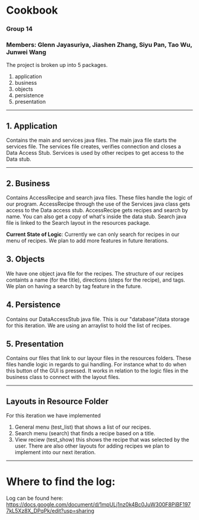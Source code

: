 # Cookbook
### Group 14
### Members: Glenn Jayasuriya, Jiashen Zhang, Siyu Pan, Tao Wu, Junwei Wang

The project is broken up into 5 packages.
1. application
2. business
3. objects
4. persistence
5. presentation
----

## 1. Application
Contains the main and services java files.
The main java file starts the services file.
The services file creates, verifies connection and closes a Data Access Stub.
Services is used by other recipes to get access to the Data stub.

---

## 2. Business
Contains AccessRecipe and search java files.
These files handle the logic of our program.
AccessRecipe through the use of the Services java class gets access to the Data access stub.
AccessRecipe gets recipes and search by name. You can also get a copy of what's inside the data stub.
Search java file is linked to the Search layout in the resources package.

**Current State of Logic**: Currently we can only search for recipes in our menu of recipes. We plan to add more features in future iterations.

## 3. Objects
We have one object java file for the recipes. The structure of our recipes containts a name (for the title), directions (steps for the recipe), and tags.
We plan on having a search by tag feature in the future.

## 4. Persistence
Contains our DataAccessStub java file. This is our "database"/data storage for this iteration. 
We are using an arraylist to hold the list of recipes.

## 5. Presentation
Contains our files that link to our layour files in the resources folders.
These files handle logic in regards to gui handling. For instance what to do when this button of the GUI is pressed.
It works in relation to the logic files in the business class to connect with the layout files.

-----
Layouts in Resource Folder
----

For this iteration we have implemented 
1. General menu (test_list) that shows a list of our recipes.
2. Search menu (search) that finds a recipe based on a title.
3. View reciew (test_show) this shows the recipe that was selected by the user.
There are also other layouts for adding recipes we plan to implement into our next iteration.

---
# Where to find the log:
Log can be found here: https://docs.google.com/document/d/1mpULj1nz0k4Bc0JuW300F8PiBF1977kL5Xz8X_DPqPk/edit?usp=sharing
